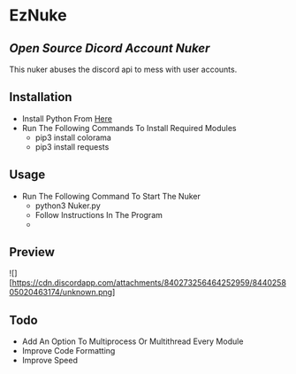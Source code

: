 # EzNuke
## _Open Source Dicord Account Nuker_

This nuker abuses the discord api to mess with user accounts.

## Installation

- Install Python From [Here](https://[python.org])
- Run The Following Commands To Install Required Modules
    - pip3 install colorama
    - pip3 install requests

## Usage
- Run The Following Command To Start The Nuker
    - python3 Nuker.py
    - Follow Instructions In The Program
    - 

## Preview
![][<https://cdn.discordapp.com/attachments/840273256464252959/844025805020463174/unknown.png>]

## Todo
- Add An Option To Multiprocess Or Multithread Every Module
- Improve Code Formatting
- Improve Speed

